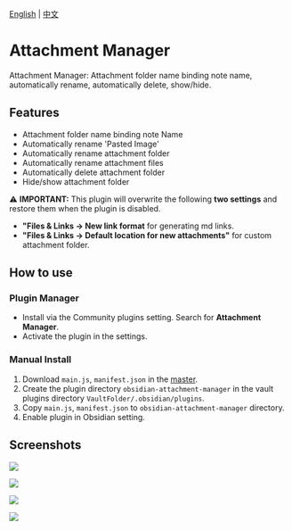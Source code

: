 [English](https://github.com/chenfeicqq/obsidian-attachment-manager/blob/master/README_EN.md) | [中文](https://github.com/chenfeicqq/obsidian-attachment-manager/blob/master/README.md)

# Attachment Manager

Attachment Manager: Attachment folder name binding note name, automatically rename, automatically delete, show/hide.

## Features

* Attachment folder name binding note Name
* Automatically rename 'Pasted Image'
* Automatically rename attachment folder
* Automatically rename attachment files
* Automatically delete attachment folder
* Hide/show attachment folder

⚠️  **IMPORTANT:** This plugin will overwrite the following **two settings** and restore them when the plugin is disabled.
* **"Files & Links -> New link format** for generating md links.
* **"Files & Links -> Default location for new attachments"** for custom attachment folder.

## How to use

### Plugin Manager

* Install via the Community plugins setting. Search for **Attachment Manager**.
* Activate the plugin in the settings.

### Manual Install

1. Download `main.js`, `manifest.json` in the [master](https://github.com/chenfeicqq/obsidian-attachment-manager).
2. Create the plugin directory `obsidian-attachment-manager` in the vault plugins directory `VaultFolder/.obsidian/plugins`.
3. Copy `main.js`, `manifest.json` to `obsidian-attachment-manager` directory.
4. Enable plugin in Obsidian setting.

## Screenshots

![](https://raw.githubusercontent.com/chenfeicqq/obsidian-attachment-manager/master/images/overview.png)

![](https://raw.githubusercontent.com/chenfeicqq/obsidian-attachment-manager/master/images/en/settings.png)

![](https://raw.githubusercontent.com/chenfeicqq/obsidian-attachment-manager/master/images/en/toggle-hide-command.png)

![](https://raw.githubusercontent.com/chenfeicqq/obsidian-attachment-manager/master/images/en/toggle-hide-ribbon.png)
